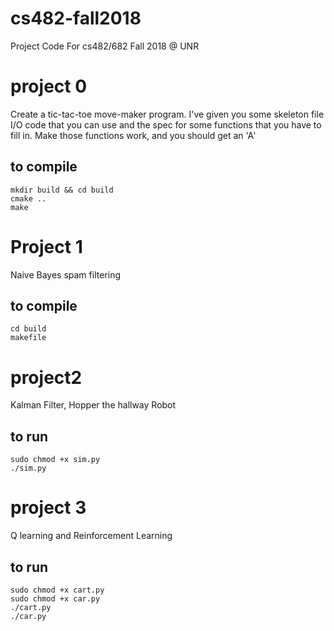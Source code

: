 # cs482-fall2018
Project Code For cs482/682 Fall 2018 @ UNR

# project 0

Create a tic-tac-toe move-maker program. I've given you some skeleton file I/O code that you can use and the spec for some functions that you have to fill in. Make those functions work, and you should get an 'A'

## to compile

```
mkdir build && cd build
cmake ..
make
```

# Project 1

Naive Bayes spam filtering

## to compile

```
cd build
makefile
```
# project2

Kalman Filter, Hopper the hallway Robot

## to run

```
sudo chmod +x sim.py
./sim.py
```
# project 3
Q learning and Reinforcement Learning

## to run
```
sudo chmod +x cart.py
sudo chmod +x car.py
./cart.py
./car.py
```



